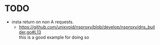 # TODO
- insta return on non A requests.  
  - https://github.com/unixvoid/nsproxy/blob/develop/nsproxy/dns_builder.go#L13  
    this is a good example for doing so
